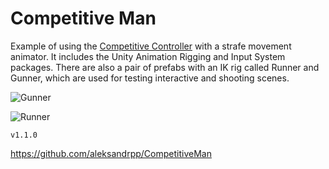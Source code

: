 # Competitive Man
Example of using the [Competitive Controller](https://github.com/aleksandrpp/CompetitiveController) with a strafe movement animator. It includes the Unity Animation Rigging and Input System packages. There are also a pair of prefabs with an IK rig called Runner and Gunner, which are used for testing interactive and shooting scenes.

![Gunner](Media/SceneGunner.gif)

![Runner](Media/SceneRunner.gif)

`v1.1.0`
<br>

https://github.com/aleksandrpp/CompetitiveMan